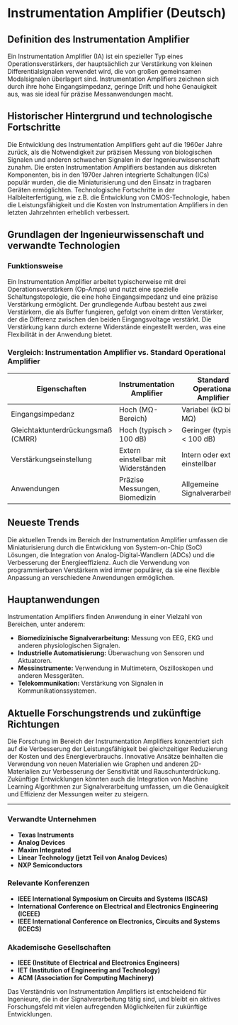 # Instrumentation Amplifier (Deutsch)

## Definition des Instrumentation Amplifier

Ein Instrumentation Amplifier (IA) ist ein spezieller Typ eines Operationsverstärkers, der hauptsächlich zur Verstärkung von kleinen Differentialsignalen verwendet wird, die von großen gemeinsamen Modalsignalen überlagert sind. Instrumentation Amplifiers zeichnen sich durch ihre hohe Eingangsimpedanz, geringe Drift und hohe Genauigkeit aus, was sie ideal für präzise Messanwendungen macht.

## Historischer Hintergrund und technologische Fortschritte

Die Entwicklung des Instrumentation Amplifiers geht auf die 1960er Jahre zurück, als die Notwendigkeit zur präzisen Messung von biologischen Signalen und anderen schwachen Signalen in der Ingenieurwissenschaft zunahm. Die ersten Instrumentation Amplifiers bestanden aus diskreten Komponenten, bis in den 1970er Jahren integrierte Schaltungen (ICs) populär wurden, die die Miniaturisierung und den Einsatz in tragbaren Geräten ermöglichten. Technologische Fortschritte in der Halbleiterfertigung, wie z.B. die Entwicklung von CMOS-Technologie, haben die Leistungsfähigkeit und die Kosten von Instrumentation Amplifiers in den letzten Jahrzehnten erheblich verbessert.

## Grundlagen der Ingenieurwissenschaft und verwandte Technologien

### Funktionsweise

Ein Instrumentation Amplifier arbeitet typischerweise mit drei Operationsverstärkern (Op-Amps) und nutzt eine spezielle Schaltungstopologie, die eine hohe Eingangsimpedanz und eine präzise Verstärkung ermöglicht. Der grundlegende Aufbau besteht aus zwei Verstärkern, die als Buffer fungieren, gefolgt von einem dritten Verstärker, der die Differenz zwischen den beiden Eingangsvoltage verstärkt. Die Verstärkung kann durch externe Widerstände eingestellt werden, was eine Flexibilität in der Anwendung bietet.

### Vergleich: Instrumentation Amplifier vs. Standard Operational Amplifier

| Eigenschaften                     | Instrumentation Amplifier         | Standard Operational Amplifier    |
|-----------------------------------|-----------------------------------|-----------------------------------|
| Eingangsimpedanz                  | Hoch (MΩ-Bereich)                 | Variabel (kΩ bis MΩ)              |
| Gleichtaktunterdrückungsmaß (CMRR)| Hoch (typisch > 100 dB)           | Geringer (typisch < 100 dB)       |
| Verstärkungseinstellung            | Extern einstellbar mit Widerständen| Intern oder extern einstellbar     |
| Anwendungen                        | Präzise Messungen, Biomedizin    | Allgemeine Signalverarbeitung      |

## Neueste Trends

Die aktuellen Trends im Bereich der Instrumentation Amplifier umfassen die Miniaturisierung durch die Entwicklung von System-on-Chip (SoC) Lösungen, die Integration von Analog-Digital-Wandlern (ADCs) und die Verbesserung der Energieeffizienz. Auch die Verwendung von programmierbaren Verstärkern wird immer populärer, da sie eine flexible Anpassung an verschiedene Anwendungen ermöglichen.

## Hauptanwendungen

Instrumentation Amplifiers finden Anwendung in einer Vielzahl von Bereichen, unter anderem:

- **Biomedizinische Signalverarbeitung:** Messung von EEG, EKG und anderen physiologischen Signalen.
- **Industrielle Automatisierung:** Überwachung von Sensoren und Aktuatoren.
- **Messinstrumente:** Verwendung in Multimetern, Oszilloskopen und anderen Messgeräten.
- **Telekommunikation:** Verstärkung von Signalen in Kommunikationssystemen.

## Aktuelle Forschungstrends und zukünftige Richtungen

Die Forschung im Bereich der Instrumentation Amplifiers konzentriert sich auf die Verbesserung der Leistungsfähigkeit bei gleichzeitiger Reduzierung der Kosten und des Energieverbrauchs. Innovative Ansätze beinhalten die Verwendung von neuen Materialien wie Graphen und anderen 2D-Materialien zur Verbesserung der Sensitivität und Rauschunterdrückung. Zukünftige Entwicklungen könnten auch die Integration von Machine Learning Algorithmen zur Signalverarbeitung umfassen, um die Genauigkeit und Effizienz der Messungen weiter zu steigern.

---

### Verwandte Unternehmen

- **Texas Instruments**
- **Analog Devices**
- **Maxim Integrated**
- **Linear Technology (jetzt Teil von Analog Devices)**
- **NXP Semiconductors**

### Relevante Konferenzen

- **IEEE International Symposium on Circuits and Systems (ISCAS)**
- **International Conference on Electrical and Electronics Engineering (ICEEE)**
- **IEEE International Conference on Electronics, Circuits and Systems (ICECS)**

### Akademische Gesellschaften

- **IEEE (Institute of Electrical and Electronics Engineers)**
- **IET (Institution of Engineering and Technology)**
- **ACM (Association for Computing Machinery)**

Das Verständnis von Instrumentation Amplifiers ist entscheidend für Ingenieure, die in der Signalverarbeitung tätig sind, und bleibt ein aktives Forschungsfeld mit vielen aufregenden Möglichkeiten für zukünftige Entwicklungen.